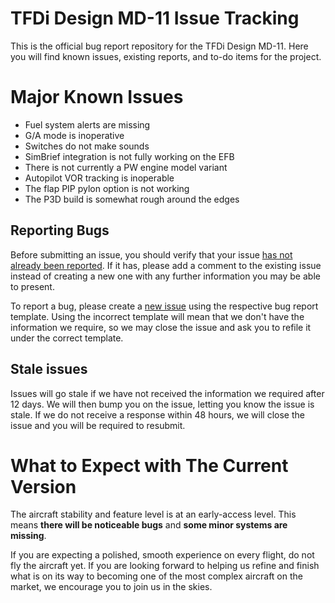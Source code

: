 # TFDi Design MD-11 Issue Tracking
This is the official bug report repository for the TFDi Design MD-11. Here you will find known issues, existing reports, and to-do items for the project.

# Major Known Issues
- Fuel system alerts are missing
- G/A mode is inoperative
- Switches do not make sounds
- SimBrief integration is not fully working on the EFB
- There is not currently a PW engine model variant
- Autopilot VOR tracking is inoperable
- The flap PIP pylon option is not working
- The P3D build is somewhat rough around the edges

## Reporting Bugs
Before submitting an issue, you should verify that your issue [has not already been reported](https://github.com/invernyx/md11-bugs/issues?q=is%3Aissue+is%3Aopen+label%3Abug%2C%22verification+required%22). If it has, please add a comment to the existing issue instead of creating a new one with any further information you may be able to present.

To report a bug, please create a [new issue](https://github.com/invernyx/md11-bugs/issues/new/choose) using the respective bug report template. Using the incorrect template will mean that we don't have the information we require, so we may close the issue and ask you to refile it under the correct template.

## Stale issues
Issues will go stale if we have not received the information we required after 12 days. We will then bump you on the issue, letting you know the issue is stale. If we do not receive a response within 48 hours, we will close the issue and you will be required to resubmit.

# What to Expect with The Current Version
The aircraft stability and feature level is at an early-access level. This means **there will be noticeable bugs** and **some minor systems are missing**.

If you are expecting a polished, smooth experience on every flight, do not fly the aircraft yet. If you are looking forward to helping us refine and finish what is on its way to becoming one of the most complex aircraft on the market, we encourage you to join us in the skies.
